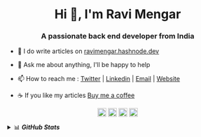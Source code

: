 <h1 align="center">Hi 👋, I'm Ravi Mengar</h1>
<h3 align="center">A passionate back end developer from India</h3>

- 📝 I do write articles on [ravimengar.hashnode.dev](https://ravimengar.hashnode.dev/)

- 💬 Ask me about anything, I'll be happy to help

- 📫 How to reach me : [Twitter](https://twitter.com/ravi_mengar) | [Linkedin](https://www.linkedin.com/in/ravimengar/) | [Email](mailto:ravimengar0@gmail.com) | [Website](https://codebloque.com) 

- ☕️ If you like my articles [Buy me a coffee](https://ko-fi.com/ravi_mengar)

<p align="center">
<a href="https://dev.to/ravimengar" target="blank"><img align="center" src="https://cdn.jsdelivr.net/npm/simple-icons@3.0.1/icons/dev-dot-to.svg" alt="ravimengar" height="20" width="20" /></a>
<a href="https://twitter.com/ravi_mengar" target="blank"><img align="center" src="https://cdn.jsdelivr.net/npm/simple-icons@3.0.1/icons/twitter.svg" alt="ravi_mengar" height="20" width="20" /></a>
<a href="https://linkedin.com/in/ravi-mengar-303946141" target="blank"><img align="center" src="https://cdn.jsdelivr.net/npm/simple-icons@3.0.1/icons/linkedin.svg" alt="ravi-mengar-303946141" height="20" width="20" /></a>
<a href="https://stackoverflow.com/users/11486142/ravi-mengar" target="blank"><img align="center" src="https://cdn.jsdelivr.net/npm/simple-icons@3.0.1/icons/stackoverflow.svg" alt="users/11486142/ravi-mengar" height="20" width="20" /></a>
</p>
<details>
  <summary>📊 <b><i>GitHub Stats</i></b></summary>
  <img src="https://github-readme-stats.vercel.app/api?username=ravimengar&show_icons=true&theme=gotham" alt="Ravi Mengar GitHub Stats" />
</details>
